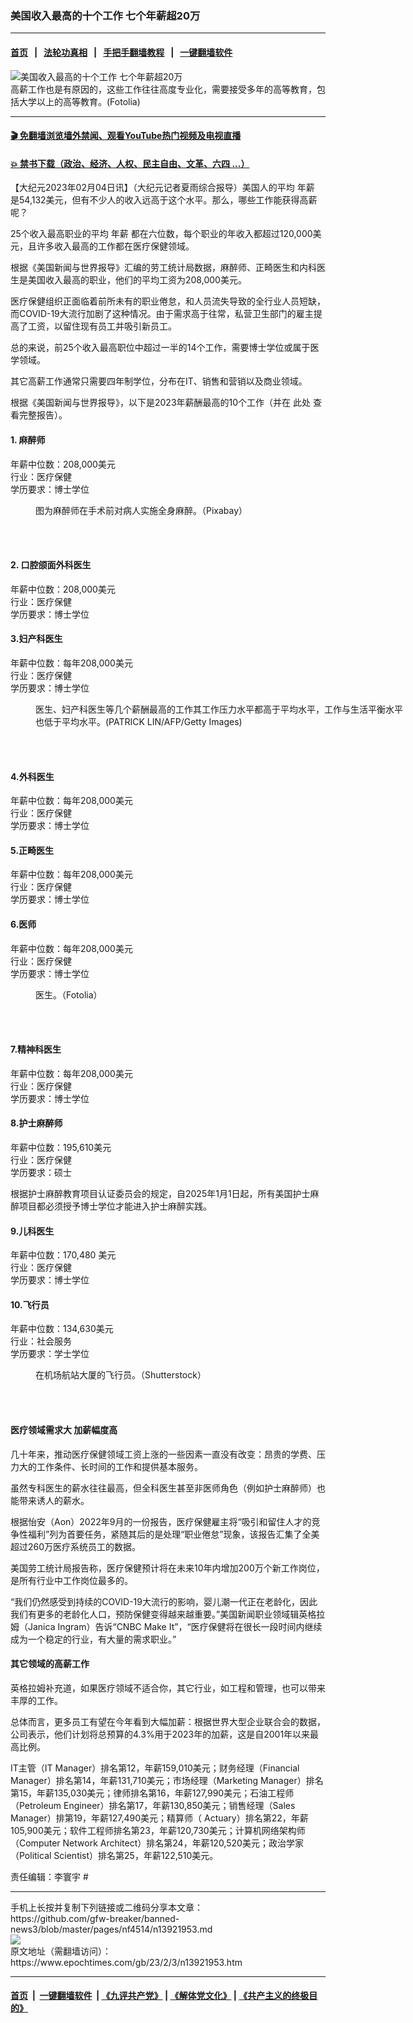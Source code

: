 ### 美国收入最高的十个工作 七个年薪超20万
------------------------

#### [首页](https://github.com/gfw-breaker/banned-news3/blob/master/README.md) &nbsp;&nbsp;|&nbsp;&nbsp; [法轮功真相](https://github.com/begood0513/basic/blob/master/README.md)  &nbsp;&nbsp;|&nbsp;&nbsp; [手把手翻墙教程](https://github.com/gfw-breaker/guides/wiki)  &nbsp;&nbsp;|&nbsp;&nbsp; [一键翻墙软件](https://github.com/gfw-breaker/nogfw/blob/master/README.md)  



<div><img alt="美国收入最高的十个工作 七个年薪超20万" class="attachment-djy_600_400 size-djy_600_400 wp-post-image" src="https://i.epochtimes.com/assets/uploads/2018/03/Fotolia_59974169_Subscription_L-600x400.jpg"/>
<div class="caption">
 高薪工作也是有原因的，这些工作往往高度专业化，需要接受多年的高等教育，包括大学以上的高等教育。(Fotolia)
</div></div><hr/>

#### [ 🎬  免翻墙浏览墙外禁闻、观看YouTube热门视频及电视直播](https://github.com/gfw-breaker/HelloWorld)

#### [ 💥  禁书下载（政治、经济、人权、民主自由、文革、六四 ...）](https://github.com/gfw-breaker/books/blob/master/README.md)

<div><p>
 【大纪元2023年02月04日讯】（大纪元记者夏雨综合报导）美国人的平均
 <ok href="https://www.epochtimes.com/gb/tag/%E5%B9%B4%E8%96%AA.html">
  年薪
 </ok>
 是54,132美元，但有不少人的收入远高于这个水平。那么，哪些工作能获得高薪呢？
</p>
<p>
 25个收入最高职业的平均
 <ok href="https://www.epochtimes.com/gb/tag/%E5%B9%B4%E8%96%AA.html">
  年薪
 </ok>
 都在六位数，每个职业的年收入都超过120,000美元，且许多收入最高的工作都在医疗保健领域。
</p>
<p>
 根据《美国新闻与世界报导》汇编的劳工统计局数据，麻醉师、正畸医生和内科医生是美国收入最高的职业，他们的平均工资为208,000美元。
</p>
<p>
 医疗保健组织正面临着前所未有的职业倦怠，和人员流失导致的全行业人员短缺，而COVID-19大流行加剧了这种情况。由于需求高于往常，私营卫生部门的雇主提高了工资，以留住现有员工并吸引新员工。
</p>
<p>
 总的来说，前25个收入最高职位中超过一半的14个工作，需要博士学位或属于医学领域。
</p>
<p>
 其它高薪工作通常只需要四年制学位，分布在IT、销售和营销以及商业领域。
</p>
<p>
 根据《美国新闻与世界报导》，以下是2023年薪酬最高的10个工作（并在
 <ok href="https://money.usnews.com/careers/best-jobs/rankings/best-paying-jobs">
  此处
 </ok>
 查看完整报告）。
</p>
<h4>
 1. 麻醉师
</h4>
<p>
 年薪中位数：208,000美元
 <br/>
 行业：医疗保健
 <br/>
 学历要求：博士学位
</p>
<figure aria-describedby="caption-attachment-10079995" class="wp-caption alignnone" id="attachment_10079995" style="width: 600px">
 <ok href="https://i.epochtimes.com/assets/uploads/2018/01/1-56.jpg" target="_blank">
  <img alt="" class="size-large wp-image-10079995" src="https://i.epochtimes.com/assets/uploads/2018/01/1-56-600x900.jpg"/>
 </ok>
 <br/><figcaption class="wp-caption-text" id="caption-attachment-10079995">
  图为麻醉师在手术前对病人实施全身麻醉。（Pixabay）
 </figcaption><br/>
</figure><br/>
<h4>
 2. 口腔颌面外科医生
</h4>
<p>
 年薪中位数：208,000美元
 <br/>
 行业：医疗保健
 <br/>
 学历要求：博士学位
</p>
<h4>
 3.妇产科医生
</h4>
<p>
 年薪中位数：每年208,000美元
 <br/>
 行业：医疗保健
 <br/>
 学历要求：博士学位
</p>
<figure aria-describedby="caption-attachment-10401192" class="wp-caption alignnone" id="attachment_10401192" style="width: 600px">
 <ok href="https://i.epochtimes.com/assets/uploads/2018/05/GettyImages-118467486.jpg" target="_blank">
  <img alt="" class="size-large wp-image-10401192" src="https://i.epochtimes.com/assets/uploads/2018/05/GettyImages-118467486-600x396.jpg"/>
 </ok>
 <br/><figcaption class="wp-caption-text" id="caption-attachment-10401192">
  医生、妇产科医生等几个薪酬最高的工作其工作压力水平都高于平均水平，工作与生活平衡水平也低于平均水平。(PATRICK LIN/AFP/Getty Images)
 </figcaption><br/>
</figure><br/>
<h4>
 4.外科医生
</h4>
<p>
 年薪中位数：每年208,000美元
 <br/>
 行业：医疗保健
 <br/>
 学历要求：博士学位
</p>
<h4>
 5.正畸医生
</h4>
<p>
 年薪中位数：每年208,000美元
 <br/>
 行业：医疗保健
 <br/>
 学历要求：博士学位
</p>
<h4>
 6.医师
</h4>
<p>
 年薪中位数：每年208,000美元
 <br/>
 行业：医疗保健
 <br/>
 学历要求：博士学位
</p>
<figure aria-describedby="caption-attachment-11974928" class="wp-caption alignnone" id="attachment_11974928" style="width: 600px">
 <ok href="https://i.epochtimes.com/assets/uploads/2020/03/20200325_Montreal_Doctor_nurse.jpg" target="_blank">
  <img alt="" class="size-large wp-image-11974928" src="https://i.epochtimes.com/assets/uploads/2020/03/20200325_Montreal_Doctor_nurse-600x600.jpg"/>
 </ok>
 <br/><figcaption class="wp-caption-text" id="caption-attachment-11974928">
  医生。（Fotolia）
 </figcaption><br/>
</figure><br/>
<h4>
 7.精神科医生
</h4>
<p>
 年薪中位数：每年208,000美元
 <br/>
 行业：医疗保健
 <br/>
 学历要求：博士学位
</p>
<h4>
 8.护士麻醉师
</h4>
<p>
 年薪中位数：195,610美元
 <br/>
 行业：医疗保健
 <br/>
 学历要求：硕士
</p>
<p>
 根据护士麻醉教育项目认证委员会的规定，自2025年1月1日起，所有美国护士麻醉项目都必须授予博士学位才能进入护士麻醉实践。
</p>
<h4>
 9.儿科医生
</h4>
<p>
 年薪中位数：170,480 美元
 <br/>
 行业：医疗保健
 <br/>
 学历要求：博士学位
</p>
<h4>
 10.飞行员
</h4>
<p>
 年薪中位数：134,630美元
 <br/>
 行业：社会服务
 <br/>
 学历要求：学士学位
</p>
<figure aria-describedby="caption-attachment-13902941" class="wp-caption alignnone" id="attachment_13902941" style="width: 600px">
 <ok href="https://i.epochtimes.com/assets/uploads/2023/01/id13902941-shutterstock_380207380.jpg" target="_blank">
  <img alt="" class="size-large wp-image-13902941" src="https://i.epochtimes.com/assets/uploads/2023/01/id13902941-shutterstock_380207380-600x400.jpg"/>
 </ok>
 <br/><figcaption class="wp-caption-text" id="caption-attachment-13902941">
  在机场航站大厦的飞行员。（Shutterstock）
 </figcaption><br/>
</figure><br/>
<h4>
 医疗领域需求大 加薪幅度高
</h4>
<p>
 几十年来，推动医疗保健领域工资上涨的一些因素一直没有改变：昂贵的学费、压力大的工作条件、长时间的工作和提供基本服务。
</p>
<p>
 虽然专科医生的薪水往往最高，但全科医生甚至非医师角色（例如护士麻醉师）也能带来诱人的薪水。
</p>
<p>
 根据怡安（Aon）2022年9月的一份报告，医疗保健雇主将“吸引和留住人才的竞争性福利”列为首要任务，紧随其后的是处理“职业倦怠”现象，该报告汇集了全美超过260万医疗系统员工的数据。
</p>
<p>
 美国劳工统计局报告称，医疗保健预计将在未来10年内增加200万个新工作岗位，是所有行业中工作岗位最多的。
</p>
<p>
 “我们仍然感受到持续的COVID-19大流行的影响，婴儿潮一代正在老龄化，因此我们有更多的老龄化人口，预防保健变得越来越重要。”美国新闻职业领域辑英格拉姆（Janica Ingram）告诉“CNBC Make It”，“医疗保健将在很长一段时间内继续成为一个稳定的行业，有大量的需求职业。”
</p>
<h4>
 其它领域的高薪工作
</h4>
<p>
 英格拉姆补充道，如果医疗领域不适合你，其它行业，如工程和管理，也可以带来丰厚的工作。
</p>
<p>
 总体而言，更多员工有望在今年看到大幅加薪：根据世界大型企业联合会的数据，公司表示，他们计划将总预算的4.3%用于2023年的加薪，这是自2001年以来最高比例。
</p>
<p>
 IT主管（IT Manager）排名第12，年薪159,010美元；财务经理（Financial Manager）排名第14，年薪131,710美元；市场经理（Marketing Manager）排名第15，年薪135,030美元；律师排名第16，年薪127,990美元；石油工程师（Petroleum Engineer）排名第17，年薪130,850美元；销售经理（Sales Manager）排第19，年薪127,490美元；精算师（ Actuary）排名第22，年薪105,900美元；软件工程师排名第23，年薪120,730美元；计算机网络架构师（Computer Network Architect）排名第24，年薪120,520美元；政治学家（Political Scientist）排名第25，年薪122,510美元。
</p>
<p>
 责任编辑：李寰宇 #
</p>
</div>
<hr/>
手机上长按并复制下列链接或二维码分享本文章：<br/>
https://github.com/gfw-breaker/banned-news3/blob/master/pages/nf4514/n13921953.md <br/>
<a href='https://github.com/gfw-breaker/banned-news3/blob/master/pages/nf4514/n13921953.md'><img src='https://github.com/gfw-breaker/banned-news3/blob/master/pages/nf4514/n13921953.md.png'/></a> <br/>
原文地址（需翻墙访问）：https://www.epochtimes.com/gb/23/2/3/n13921953.htm


------------------------
#### [首页](https://github.com/gfw-breaker/banned-news3/blob/master/README.md) &nbsp;|&nbsp; [一键翻墙软件](https://github.com/gfw-breaker/nogfw/blob/master/README.md) &nbsp;| [《九评共产党》](https://github.com/gfw-breaker/9ping.md/blob/master/README.md#九评之一评共产党是什么) | [《解体党文化》](https://github.com/gfw-breaker/jtdwh.md/blob/master/README.md) | [《共产主义的终极目的》](https://github.com/gfw-breaker/gczydzjmd.md/blob/master/README.md)


<img src='http://gfw-breaker.win/banned-news3/pages/nf4514/n13921953.md' width='0px' height='0px'/>